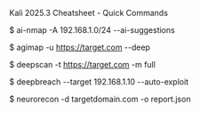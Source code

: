 Kali 2025.3 Cheatsheet - Quick Commands

$	ai-nmap -A 192.168.1.0/24 --ai-suggestions

$	agimap -u https://target.com --deep

$	deepscan -t https://target.com -m full

$	deepbreach --target 192.168.1.10 --auto-exploit

$	neurorecon -d targetdomain.com -o report.json
